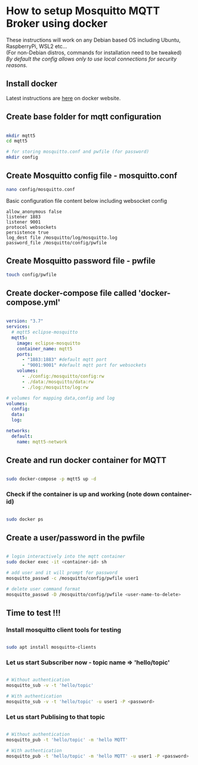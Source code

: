# How to setup Mosquitto MQTT Broker using docker 
These instructions will work on any Debian based OS including Ubuntu, RaspberryPi, WSL2 etc...  
(For non-Debian distros, commands for installation need to be tweaked)  
_By default the config allows only to use local connections for security reasons._

## Install docker

Latest instructions are [here](https://docs.docker.com/engine/install/ubuntu/) on docker website.

## Create base folder for mqtt configuration

```bash

mkdir mqtt5
cd mqtt5

# for storing mosquitto.conf and pwfile (for password)
mkdir config

```

## Create Mosquitto config file - mosquitto.conf
```bash
nano config/mosquitto.conf
```

Basic configuration file content below including websocket config
```
allow_anonymous false
listener 1883
listener 9001
protocol websockets
persistence true
log_dest file /mosquitto/log/mosquitto.log
password_file /mosquitto/config/pwfile
```

## Create Mosquitto password file - pwfile

```bash
touch config/pwfile
```

## Create docker-compose file called 'docker-compose.yml'

```yml

version: "3.7"
services:
  # mqtt5 eclipse-mosquitto
  mqtt5:
    image: eclipse-mosquitto
    container_name: mqtt5
    ports:
      - "1883:1883" #default mqtt port
      - "9001:9001" #default mqtt port for websockets
    volumes:
      - ./config:/mosquitto/config:rw
      - ./data:/mosquitto/data:rw
      - ./log:/mosquitto/log:rw

# volumes for mapping data,config and log
volumes:
  config:
  data:
  log:

networks:
  default:
    name: mqtt5-network

```

## Create and run docker container for MQTT

```bash

sudo docker-compose -p mqtt5 up -d

```

### Check if the container is up and working (note down container-id)

```bash

sudo docker ps

```

## Create a user/password in the pwfile

```bash

# login interactively into the mqtt container
sudo docker exec -it <container-id> sh

# add user and it will prompt for password
mosquitto_passwd -c /mosquitto/config/pwfile user1

# delete user command format
mosquitto_passwd -D /mosquitto/config/pwfile <user-name-to-delete>

```

## Time to test !!!

### Install mosquitto client tools for testing
```bash

sudo apt install mosquitto-clients

```

### Let us start Subscriber now - topic name => 'hello/topic'

```bash

# Without authentication
mosquitto_sub -v -t 'hello/topic'

# With authentication
mosquitto_sub -v -t 'hello/topic' -u user1 -P <password>

```

### Let us start Publising to that topic

```bash

# Without authentication
mosquitto_pub -t 'hello/topic' -m 'hello MQTT'

# With authentication
mosquitto_pub -t 'hello/topic' -m 'hello MQTT' -u user1 -P <password>

```
